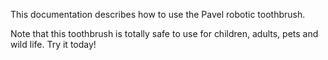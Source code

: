 This documentation describes how to use the Pavel robotic toothbrush.

Note that this toothbrush is totally safe to use for children, adults,  pets and wild life. Try it today!



